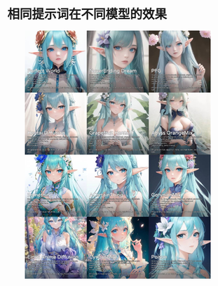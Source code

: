 # 相同提示词在不同模型的效果

<figure><img src=".gitbook/assets/IMG_6825(20230421-222308).JPG" alt=""><figcaption></figcaption></figure>
